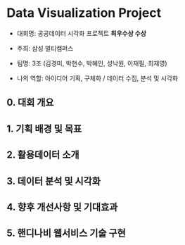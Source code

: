 # Data Visualization Project
- 대회명: 공공데이터 시각화 프로젝트 **최우수상 수상**
- 주최: 삼성 멀티캠퍼스

- 팀명: 3조 (김경미, 박현수, 박혜인, 성낙원, 이재필, 최재영)
- 나의 역할: 아이디어 기획, 구체화 / 데이터 수집, 분석 및 시각화

## 0. 대회 개요

## 1. 기획 배경 및 목표

## 2. 활용데이터 소개

## 3. 데이터 분석 및 시각화

## 4. 향후 개선사항 및 기대효과

## 5. 핸디나비 웹서비스 기술 구현


